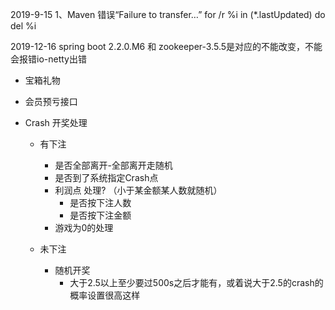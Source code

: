 2019-9-15
1、Maven 错误“Failure to transfer…”
	for /r %i in (*.lastUpdated) do del %i
	
2019-12-16
	spring boot 2.2.0.M6 和 zookeeper-3.5.5是对应的不能改变，不能会报错io-netty出错
	
- 宝箱礼物
- 会员预亏接口


- Crash 开奖处理
    - 有下注
        - 是否全部离开-全部离开走随机
        - 是否到了系统指定Crash点
        - 利润点 处理? （小于某金额某人数就随机）
            - 是否按下注人数
            - 是否按下注金额
        - 游戏为0的处理
        
    - 未下注
        - 随机开奖
            - 大于2.5以上至少要过500s之后才能有，或着说大于2.5的crash的概率设置很高这样